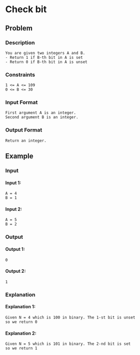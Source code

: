 # Check bit

## Problem

### Description

    You are given two integers A and B.
    - Return 1 if B-th bit in A is set
    - Return 0 if B-th bit in A is unset

### Constraints

    1 <= A <= 109
    0 <= B <= 30

### Input Format

    First argument A is an integer.
    Second argument B is an integer.

### Output Format

    Return an integer.

## Example

### Input

#### Input 1:

    A = 4
    B = 1

#### Input 2:

    A = 5
    B = 2

### Output

#### Output 1:

    0

#### Output 2:

    1

### Explanation

#### Explanation 1:

    Given N = 4 which is 100 in binary. The 1-st bit is unset
    so we return 0

#### Explanation 2:

    Given N = 5 which is 101 in binary. The 2-nd bit is set
    so we return 1
